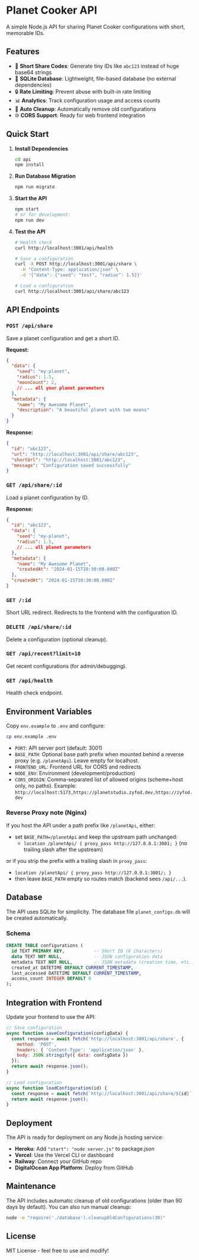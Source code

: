 # Planet Cooker API

A simple Node.js API for sharing Planet Cooker configurations with short, memorable IDs.

## Features

- 🚀 **Short Share Codes**: Generate tiny IDs like `abc123` instead of huge base64 strings
- 💾 **SQLite Database**: Lightweight, file-based database (no external dependencies)
- 🔒 **Rate Limiting**: Prevent abuse with built-in rate limiting
- 📊 **Analytics**: Track configuration usage and access counts
- 🧹 **Auto Cleanup**: Automatically remove old configurations
- 🌐 **CORS Support**: Ready for web frontend integration

## Quick Start

1. **Install Dependencies**
   ```bash
   cd api
   npm install
   ```

2. **Run Database Migration**
   ```bash
   npm run migrate
   ```

3. **Start the API**
   ```bash
   npm start
   # or for development:
   npm run dev
   ```

4. **Test the API**
   ```bash
   # Health check
   curl http://localhost:3001/api/health
   
   # Save a configuration
   curl -X POST http://localhost:3001/api/share \
     -H "Content-Type: application/json" \
     -d '{"data": {"seed": "test", "radius": 1.5}}'
   
   # Load a configuration
   curl http://localhost:3001/api/share/abc123
   ```

## API Endpoints

### `POST /api/share`
Save a planet configuration and get a short ID.

**Request:**
```json
{
  "data": {
    "seed": "my-planet",
    "radius": 1.5,
    "moonCount": 2,
    // ... all your planet parameters
  },
  "metadata": {
    "name": "My Awesome Planet",
    "description": "A beautiful planet with two moons"
  }
}
```

**Response:**
```json
{
  "id": "abc123",
  "url": "http://localhost:3001/api/share/abc123",
  "shortUrl": "http://localhost:3001/abc123",
  "message": "Configuration saved successfully"
}
```

### `GET /api/share/:id`
Load a planet configuration by ID.

**Response:**
```json
{
  "id": "abc123",
  "data": {
    "seed": "my-planet",
    "radius": 1.5,
    // ... all planet parameters
  },
  "metadata": {
    "name": "My Awesome Planet",
    "createdAt": "2024-01-15T10:30:00.000Z"
  },
  "createdAt": "2024-01-15T10:30:00.000Z"
}
```

### `GET /:id`
Short URL redirect. Redirects to the frontend with the configuration ID.

### `DELETE /api/share/:id`
Delete a configuration (optional cleanup).

### `GET /api/recent?limit=10`
Get recent configurations (for admin/debugging).

### `GET /api/health`
Health check endpoint.

## Environment Variables

Copy `env.example` to `.env` and configure:

```bash
cp env.example .env
```

- `PORT`: API server port (default: 3001)
- `BASE_PATH`: Optional base path prefix when mounted behind a reverse proxy (e.g. `/planetApi`). Leave empty for localhost.
- `FRONTEND_URL`: Frontend URL for CORS and redirects
- `NODE_ENV`: Environment (development/production)
 - `CORS_ORIGIN`: Comma-separated list of allowed origins (scheme+host only, no paths). Example: `http://localhost:5173,https://planetstudio.zyfod.dev,https://zyfod.dev`

### Reverse Proxy note (Nginx)
If you host the API under a path prefix like `/planetApi`, either:

- set `BASE_PATH=/planetApi` and keep the upstream path unchanged:
  - `location /planetApi/ { proxy_pass http://127.0.0.1:3001; }` (no trailing slash after the upstream)

or if you strip the prefix with a trailing slash in `proxy_pass`:

- `location /planetApi/ { proxy_pass http://127.0.0.1:3001/; }`
- then leave `BASE_PATH` empty so routes match (backend sees `/api/...`).

## Database

The API uses SQLite for simplicity. The database file `planet_configs.db` will be created automatically.

### Schema
```sql
CREATE TABLE configurations (
  id TEXT PRIMARY KEY,           -- Short ID (8 characters)
  data TEXT NOT NULL,            -- JSON configuration data
  metadata TEXT NOT NULL,        -- JSON metadata (creation time, etc.)
  created_at DATETIME DEFAULT CURRENT_TIMESTAMP,
  last_accessed DATETIME DEFAULT CURRENT_TIMESTAMP,
  access_count INTEGER DEFAULT 0
);
```

## Integration with Frontend

Update your frontend to use the API:

```javascript
// Save configuration
async function saveConfiguration(configData) {
  const response = await fetch('http://localhost:3001/api/share', {
    method: 'POST',
    headers: { 'Content-Type': 'application/json' },
    body: JSON.stringify({ data: configData })
  });
  return await response.json();
}

// Load configuration
async function loadConfiguration(id) {
  const response = await fetch(`http://localhost:3001/api/share/${id}`);
  return await response.json();
}
```

## Deployment

The API is ready for deployment on any Node.js hosting service:

- **Heroku**: Add `"start": "node server.js"` to package.json
- **Vercel**: Use the Vercel CLI or dashboard
- **Railway**: Connect your GitHub repo
- **DigitalOcean App Platform**: Deploy from GitHub

## Maintenance

The API includes automatic cleanup of old configurations (older than 90 days by default). You can also run manual cleanup:

```bash
node -e "require('./database').cleanupOldConfigurations(30)"
```

## License

MIT License - feel free to use and modify!

